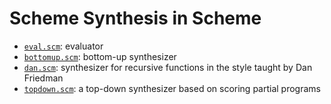 # Scheme Synthesis in Scheme

- [`eval.scm`](eval.scm): evaluator
- [`bottomup.scm`](bottomup.scm): bottom-up synthesizer
- [`dan.scm`](dan.scm): synthesizer for recursive functions in the style taught by Dan Friedman
- [`topdown.scm`](topdown.scm): a top-down synthesizer based on scoring partial programs
